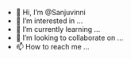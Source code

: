 - 👋 Hi, I’m @Sanjuvinni
- 👀 I’m interested in ...
- 🌱 I’m currently learning ...
- 💞️ I’m looking to collaborate on ...
- 📫 How to reach me ...

<!---
Sanjuvinni/Sanjuvinni is a ✨ special ✨ repository because its `README.md` (this file) appears on your GitHub profile.
You can click the Preview link to take a look at your changes.
--->

